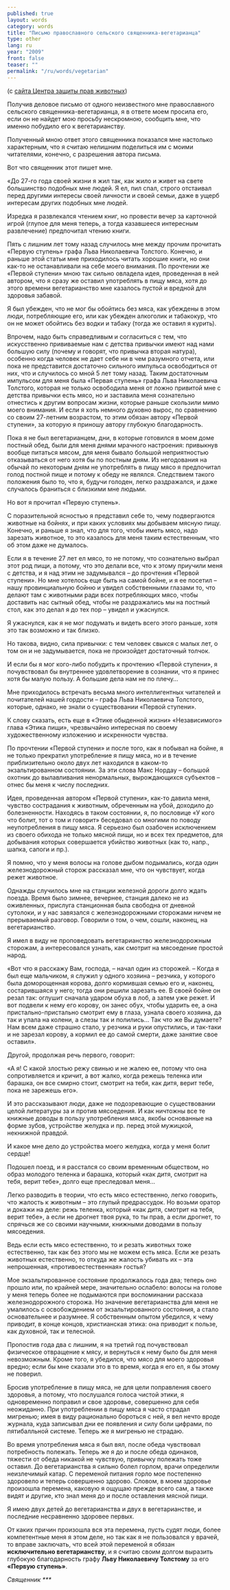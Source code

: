 ```yaml
---
published: true
layout: words
category: words
title: "Письмо православного сельского священника-вегетарианца"
type: other
lang: ru
year: "2009"
front: false
teaser: ""
permalink: "/ru/words/vegetarian"
---
```


(с [сайта Центра защиты прав животных](http://www.vita.org.ru/))

Получив деловое письмо от одного неизвестного мне православного сельского священника-вегетарианца, я в ответе моем просила его, если он не найдет мою просьбу нескромною, сообщить мне, что именно побудило его к вегетарианству.

Полученный мною ответ этого священника показался мне настолько характерным, что я считаю нелишним поделиться им с моими читателями, конечно, с разрешения автора письма.

Вот что священник этот пишет мне.

«До 27-го года своей жизни я жил так, как жило и живет на свете большинство подобных мне людей. Я ел, пил  спал, строго отстаивал перед другими интересы своей личности и своей семьи, даже в ущерб интересам других подобных мне людей.

Изредка я развлекался чтением книг, но провести вечер за карточной игрой (глупое для меня теперь, а тогда казавшееся интересным развлечение) предпочитал чтению книги.

Пять с лишним лет тому назад случилось мне между прочим прочитать «Первую ступень» графа Льва Николаевича Толстого. Конечно, и раньше этой статьи мне приходилось читать хорошие книги, но они как-то не останавливали на себе моего внимания. По прочтении же «Первой ступени» мною так сильно овладела идея, проведенная в ней автором, что я сразу же оставил употреблять в пищу мяса, хотя до этого времени вегетарианство мне казалось пустой и вредной для здоровья забавой.

Я был убежден, что не мог бы обойтись без мяса, как убеждены в этом люди, потребляющие его, или как убежден алкоголик и табакокур, что он не может обойтись без водки и табаку (тогда же оставил я курить).

Впрочем, надо быть справедливым и согласиться с тем, что искусственно прививаемые нам с детства привычки имеют над нами большую силу (почему и говорят, что привычка вторая натура), особенно когда человек не дает себе ни в чем разумного отчета, или пока не представится достаточно сильного импульса освободиться от них, что и случилось со мной 5 лет тому назад. Таким достаточным импульсом для меня была «Первая ступень» графа Льва Николаевича Толстого, которая не только освободила меня от ложно привитой мне с детства привычки есть мясо, но и заставила меня сознательно отнестись к другим вопросам жизни, которые раньше скользили мимо моего внимания. И если я хоть немного духовно вырос, по сравнению со своим 27-летним возрастом, то этим обязан автору «Первой ступени», за которую я приношу автору глубокую благодарность.

Пока я не был вегетарианцем, дни, в которые готовился в моем доме постный обед, были для меня днями мрачного настроения: привыкнув вообще питаться мясом, для меня бывало большой неприятностью отказываться от него хотя бы по постным дням. Из негодования на обычай по некоторым дням не употреблять в пищу мясо я предпочитал голод постной пище и потому к обеду не являлся. Следствием такого положения было то, что я, будучи голоден, легко раздражался, и даже случалось браниться с близкими мне людьми.

Но вот я прочитал «Первую ступень».

С поразительной ясностью я представил себе то, чему подвергаются животные на бойнях, и при каких условиях мы добываем мясную пищу. Конечно, и раньше я знал, что для того, чтобы иметь мясо, надо зарезать животное, то это казалось для меня таким естественным, что об этом даже не думалось.

Если я в течение 27 лет ел мясо, то не потому, что сознательно выбрал этот род пищи, а потому, что это делали все, что к этому приучили меня с детства, и я над этим не задумывался – до прочтения «Первой ступени». Но мне хотелось еще быть на самой бойне, и я ее посетил – нашу провинциальную бойню и увидел собственными глазами то, что делают там с животными ради всех потребляющих мясо, чтобы доставить нас сытный обед, чтобы не раздражались мы на постный стол, как это делал я до тех пор – увидел и ужаснулся.

Я ужаснулся, как я не мог подумать и видеть всего этого раньше, хотя это так возможно и так близко.

Но такова, видно, сила привычки: с тем человек свыкся с малых лет, о том он и не задумывается, пока не произойдет достаточный толчок.

И если бы я мог кого-либо побудить к прочтению «Первой ступени», я почувствовал бы внутреннее удовлетворение в сознании, что я принес хотя бы малую пользу. А большие дела нам не по плечу…

Мне приходилось встречать весьма много интеллигентных читателей и почитателей нашей гордости – графа Льва Николаевича Толстого, которые, однако, не знали о существовании «Первой ступени».

К слову сказать, есть еще в «Этике обыденной жизни» «Независимого» глава «Этика пищи», чрезвычайно интересная по своему художественному изложению и искренности чувства.

По прочтении «Первой ступени» и после того, как я побывал на бойне, я не только прекратил употребление я пищу мяса, но и в течение приблизительно около двух лет находился в каком-то экзальтированном состоянии. За эти слова Макс Нордау – большой охотник до вылавливания ненормальных, вырождающихся субъектов – отнес бы меня к числу последних.

Идея, проведенная автором «Первой ступени», как-то давила меня, чувство сострадания к животным, обреченным на убой, доходило до болезненности. Находясь в таком состоянии, я, по пословице «У кого что болит, тот о том и говорит» беседовал со многими по поводу неупотребления в пищу мяса. Я серьезно был озабочен исключением из своего обихода не только мясной пищи, но и всех тех предметов, для добывания которых совершается убийство животных (как то, напр., шапка, сапоги и пр.).

Я помню, что у меня волосы на голове дыбом подымались, когда один железнодорожный сторож рассказал мне, что он чувствует, когда режет животное.  

Однажды случилось мне на станции железной дороги долго ждать поезда. Время было зимнее, вечернее, станция далеко не из оживленных, прислуга станционная была свободна от дневной сутолоки, и у нас завязался с железнодорожными сторожами ничем не прерываемый разговор. Говорили о том, о чем, сошли, наконец, на вегетарианство.

Я имел в виду не проповедовать вегетарианство железнодорожным сторожам, а интересовался узнать, как смотрит на мясоедение простой народ.

«Вот что я расскажу Вам, господа, – начал один из сторожей. – Когда я был еще мальчиком, я служил у одного хозяина – резчика, у которого была доморощенная корова, долго кормившая семью его и, наконец, состарившаяся у него; тогда они решили зарезать ее. В своей бойне он резал так: оглушит сначала ударом обуха в лоб, а затем уже режет. И вот подвели к нему его корову, он занес обух, чтобы ударить ее, а она пристально-пристально смотрит ему в глаза, узнала своего хозяина, да так и упала на колени, а слезы так и полились… Так что же Вы думаете? Нам всем даже страшно стало, у резчика и руки опустились, и так-таки и не зарезал корову, а кормил ее до самой смерти, даже занятие свое оставил».

Другой, продолжая речь первого, говорит:

«А я! С какой злостью режу свинью и не жалею ее, потому  что она сопротивляется и кричит, а вот жалко, когда режешь теленка или барашка, он все смирно стоит, смотрит на тебя, как дитя, верит тебе, пока не зарежешь его».

И это рассказывают люди, даже не подозревающие о существовании целой литературы за и против мясоедения. И как ничтожны все те книжные доводы в пользу употребления мяса, якобы основанные на форме зубов, устройстве желудка и пр. перед этой мужицкой, некнижной правдой.

И какое мне дело до устройства моего желудка, когда у меня болит сердце!

Подошел поезд, и я расстался со своим временным обществом, но образ молодого теленка и барашка, который «как дитя, смотрит на тебя, верит тебе», долго еще преследовал меня…

Легко разводить в теории, что есть мясо естественно, легко говорить, что жалость к животным – это глупый предрассудок. Но возьми оратор и докажи на деле: режь теленка, который «как дитя, смотрит на тебя, верит тебе», а если не дрогнет твоя рука, то ты прав, а если дрогнет, то спрячься же со своими научными, книжными доводами в пользу мясоедения.

Ведь если есть мясо естественно, то и резать животных тоже естественно, так как без этого мы не можем есть мяса. Если же резать животных естественно, то откуда же жалость убивать их – эта непрошенная, «противоестественная» гостья?

Мое экзальтированное состояние продолжалось года два; теперь оно прошло или, по крайней мере, значительно ослабело: волосы на голове у меня теперь более не подымаются при воспоминании рассказа железнодорожного сторожа. Но значение вегетарианства для меня не умалилось с освобождением от экзальтированного состояния, а стало основательнее и разумнее. Я собственным опытом убедился, к чему приводит, в конце концов, христианская этика: она приводит к пользе, как духовной, так и телесной.

Пропостив года два с лишним, я на третий год почувствовал физическое отвращение к мясу, и вернуться к нему было бы для меня невозможным. Кроме того, я убедился, что мясо для моего здоровья вредно; если бы мне сказали это в то время, когда я его ел, я бы этому не поверил.

Бросив употребление в пищу мяса, не для цели поправления своего здоровья, а потому, что послушался голоса чистой этики, я одновременно поправил и свое здоровье, совершенно для себя неожиданно. При употреблении в пищу мяса я часто страдал мигренью; имея в виду рационально бороться с ней, я вел нечто вроде журнала, куда записывал дни ее появления и силу боли цифрами, по пятибалльной системе. Теперь же я мигренью не страдаю.

Во время употребления мяса я был вял, после обеда чувствовал потребность полежать. Теперь же я до и после обеда одинаков, тяжести от обеда никакой не чувствую, привычку полежать тоже оставил. До вегетарианства я сильно болел горлом, врачи определили неизлечимый катар. С переменой питания горло мое постепенно здоровело и теперь совершенно здорово. Словом, в моем здоровье произошла перемена, каковую я ощущаю прежде всего сам, а также видят и другие, кто знал меня до и после оставления мясной пищи.

Я имею двух детей до вегетарианства и двух в вегетарианстве, и последние несравненно здоровее первых.

От каких причин произошла вся эта перемена, пусть судят люди, более компетентные меня я этом деле, но так как я не пользовался у врачей, то вправе заключать, что всей этой переменой я обязан **исключительно вегетарианству**, и я считаю своим долгом выразить глубокую благодарность графу **Льву Николаевичу Толстому** за его **«Первую ступень»**.    

_Священник ***_